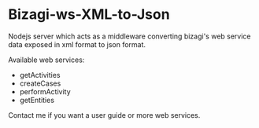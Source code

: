 Bizagi-ws-XML-to-Json
=====================

Nodejs server which acts as a middleware converting bizagi's web service data exposed in xml format to json format.

Available web services:

  - getActivities
  - createCases
  - performActivity
  - getEntities


Contact me if you want a user guide or more web services.
